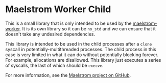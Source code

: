 # Maelstrom Worker Child

This is a small library that is only intended to be used by the
[maelstrom-worker](../maelstrom-worker). It is its own library so it can
be `no_std` and we can ensure that it doesn't take any undesired dependencies.

This library is intended to be used in the child processes after a `clone`
syscall in potentially-multithreaded processes. The child process in this case
is very limited in what it can do without potentially blocking forever. For
example, allocations are disallowed. This library just executes a series of
syscalls, the last of which should be `execve`.

For more information, see the [Maelstrom project on
GitHub](https://github.com/maelstrom-software/maelstrom).
